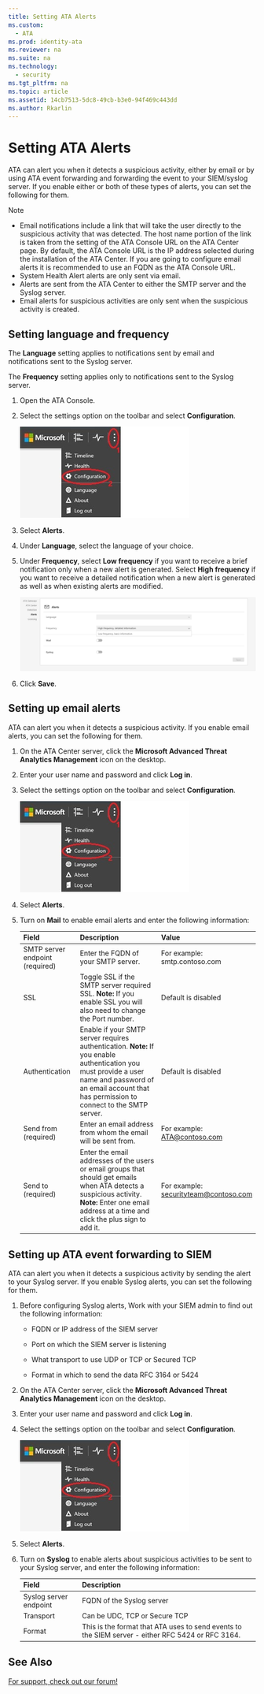 ```yaml
---
title: Setting ATA Alerts
ms.custom: 
  - ATA
ms.prod: identity-ata
ms.reviewer: na
ms.suite: na
ms.technology: 
  - security
ms.tgt_pltfrm: na
ms.topic: article
ms.assetid: 14cb7513-5dc8-49cb-b3e0-94f469c443dd
ms.author: Rkarlin
---
```

# Setting ATA Alerts
ATA can alert you when it detects a suspicious activity, either by email or by using ATA event forwarding and forwarding the event to your SIEM/syslog server. If you enable either or both of these types of alerts, you can set the following for them.

> [!NOTE]
> -   Email notifications include a link that will take the user directly to the suspicious activity that was detected. The host name portion of the link is taken from the setting of the ATA Console URL on the ATA Center page. By default, the ATA Console URL is the IP address selected during the installation of the ATA Center.  If you are going to configure email alerts it is recommended to use an FQDN as the ATA Console URL.
> -   System Health Alert alerts are only sent via email.
> -   Alerts are sent from the ATA Center to either the SMTP server and the Syslog server.
> -   Email alerts for suspicious activities are only sent when the suspicious activity is created.

## Setting language and frequency
The **Language** setting applies to notifications sent by email and notifications sent to the Syslog server.

The **Frequency** setting applies only to notifications sent to the Syslog server.

1.  Open the ATA Console.

2.  Select the settings option on the toolbar and select **Configuration**.

    ![](../Image/ATA_config_icon.JPG)

3.  Select **Alerts**.

4.  Under **Language**, select the language of your choice.

5.  Under **Frequency**, select **Low frequency** if you want to receive a brief notification only when a new alert is generated. Select **High frequency** if you want to receive a detailed notification when a new alert is generated as well as when existing alerts are modified.

    ![](../Image/ATA_alerts_verbosity_language.png)

6.  Click **Save**.

## Setting up email alerts
ATA can alert you when it detects a suspicious activity. If you enable email alerts, you can set the following for them.

1.  On the ATA Center server, click the **Microsoft Advanced Threat Analytics Management** icon on the desktop.

2.  Enter your user name and password and click **Log in**.

3.  Select the settings option on the toolbar and select **Configuration**.

    ![](../Image/ATA_config_icon.JPG)

4.  Select **Alerts**.

5.  Turn on **Mail** to enable email alerts and enter the following information:

    |Field|Description|Value|
    |---------|---------------|---------|
    |SMTP server endpoint (required)|Enter the FQDN of your SMTP server.|For example:<br />smtp.contoso.com|
    |SSL|Toggle SSL if the SMTP server required SSL. **Note:** If you enable SSL you will also need to change the Port number.|Default is disabled|
    |Authentication|Enable if your SMTP server requires authentication. **Note:** If you enable authentication you must provide a user name and password of an email account that has permission to connect to the SMTP server.|Default is disabled|
    |Send from (required)|Enter an email address from whom the email will be sent from.|For example:<br />ATA@contoso.com|
    |Send to (required)|Enter the email addresses of the users or email groups that should get emails when ATA detects a suspicious activity. **Note:** Enter one email address at a time and click the plus sign to add it.|For example:<br />securityteam@contoso.com|

## Setting up ATA event forwarding to SIEM
ATA can alert you when it detects a suspicious activity by sending the alert to your Syslog server. If you enable Syslog alerts, you can set the following for them.

1.  Before configuring Syslog alerts, Work with your SIEM admin to find out the following information:

    -   FQDN or IP address of the SIEM server

    -   Port on which the SIEM server is listening

    -   What transport to use UDP or TCP or Secured TCP

    -   Format in which to send the data RFC 3164 or 5424

2.  On the ATA Center server, click the **Microsoft Advanced Threat Analytics Management** icon on the desktop.

3.  Enter your user name and password and click **Log in**.

4.  Select the settings option on the toolbar and select **Configuration**.

    ![](../Image/ATA_config_icon.JPG)

5.  Select **Alerts**.

6.  Turn on **Syslog** to enable alerts about suspicious activities  to be sent to your Syslog server, and enter the following information:

    |Field|Description|
    |---------|---------------|
    |Syslog server endpoint|FQDN of the Syslog server|
    |Transport|Can be UDC, TCP or Secure TCP|
    |Format|This is the format that ATA uses to send events to the SIEM server - either RFC 5424 or RFC 3164.|

## See Also
[For support, check out our forum!](https://social.technet.microsoft.com/Forums/security/en-US/home?forum=mata)

